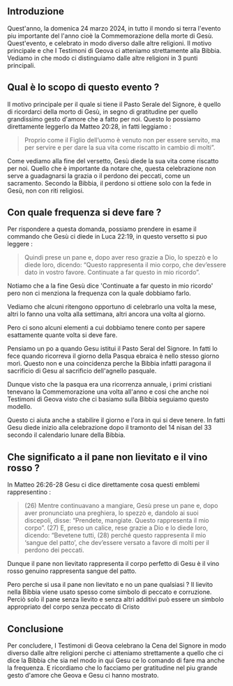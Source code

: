 ## Introduzione 
Quest'anno, la domenica 24 marzo 2024, in tutto il mondo si terra l'evento piu importante del l'anno cioè la Commemorazione della morte di Gesù. Quest'evento, e celebrato in modo diverso dalle altre religioni. Il motivo principale e che I Testimoni di Geova ci atteniamo strettamente alla Bibbia. Vediamo in che modo ci distinguiamo dalle altre religioni in 3 punti principali.

## Qual è lo scopo di questo evento ?
Il motivo principale per il quale si tiene il Pasto Serale del Signore, è quello di ricordarci della morto di Gesù, in segno di gratitudine per quello grandissimo gesto d'amore che a fatto per noi. Questo lo possiamo direttamente leggerlo da Matteo 20:28, in fatti leggiamo : 

> Proprio come il Figlio dell’uomo è venuto non per essere servito, ma per servire e per dare la sua vita come riscatto in cambio di molti”.

Come vediamo alla fine del versetto, Gesù diede la sua vita come riscatto per noi. Quello che è importante da notare che, questa celebrazione non serve a guadagnarsi la grazia o il perdono dei peccati, come un sacramento. Secondo la Bibbia, il perdono si ottiene solo con la fede in Gesù, non con riti religiosi.

## Con quale frequenza si deve fare ?
Per rispondere a questa domanda, possiamo prendere in esame il commando che Gesù ci diede in Luca 22:19, in questo versetto si puo leggere : 

>Quindi prese un pane e, dopo aver reso grazie a Dio, lo spezzò e lo diede loro, dicendo: “Questo rappresenta il mio corpo, che dev’essere dato in vostro favore. Continuate a far questo in mio ricordo”.

Notiamo che a la fine Gesù dice 'Continuate a far questo in mio ricordo' pero non ci menziona la frequenza con la quale dobbiamo farlo.

Vediamo che alcuni ritengono opportuno di celebrarlo una volta la mese, altri lo fanno una volta alla settimana, altri ancora una volta al giorno. 

Pero ci sono alcuni elementi a cui dobbiamo tenere conto per sapere esattamente quante volta si deve fare.

Pensiamo un po a quando Gesu istitui il Pasto Seral del Signore. In fatti lo fece quando ricorreva il giorno della Pasqua ebraica è nello stesso giorno morì.  Questo non e una coincidenza perche la Bibbia infatti paragona il sacrificio di Gesu al sacrificio dell'agnello pasquale. 

Dunque visto che la pasqua era una ricorrenza annuale, i primi cristiani tenevano la Commemorazione una volta all'anno e cosi che anche noi Testimoni di Geova visto che ci basiamo sulla Bibbia seguiamo questo modello.

Questo ci aiuta anche a stabilire il giorno e l'ora in qui si deve tenere. In fatti Gesu diede inizio alla celebrazione dopo il tramonto del 14 nisan del 33 secondo il calendario lunare della Bibbia.

## Che significato a il pane non lievitato e il vino rosso ?
In Matteo 26:26-28 Gesu ci dice direttamente cosa questi emblemi rappresentino : 

>(26) Mentre continuavano a mangiare, Gesù prese un pane e, dopo aver pronunciato una preghiera, lo spezzò e, dandolo ai suoi discepoli, disse: “Prendete, mangiate. Questo rappresenta il mio corpo”. (27) E, preso un calice, rese grazie a Dio e lo diede loro, dicendo: “Bevetene tutti, (28) perché questo rappresenta il mio ‘sangue del patto’, che dev’essere versato a favore di molti per il perdono dei peccati.

Dunque il pane non lievitato rappresenta il corpo perfetto di Gesu è il vino rosso genuino rappresenta sangue del patto.

Pero perche si usa il pane non lievitato e no un pane qualsiasi ? Il lievito nella Bibbia viene usato spesso come simbolo di peccato e corruzione. Perciò solo il pane senza lievito e senza altri additivi può essere un simbolo appropriato del corpo senza peccato di Cristo

## Conclusione
Per concludere, I Testimoni di Geova celebrano la Cena del Signore in modo diverso dalle altre religioni perche ci atteniamo strettamente a quello che ci dice la Bibbia che sia nel modo in qui Gesu ce lo comando di fare ma anche la frequenza. E ricordiamo che lo facciamo per gratitudine nel piu grande gesto d'amore che Geova e Gesu ci hanno mostrato.